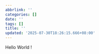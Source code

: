 ```yaml
---
abbrlink: ''
categories: []
date: ''
tags: []
title: ''
updated: '2025-07-30T18:26:15.666+08:00'
---
```

Hello World !
